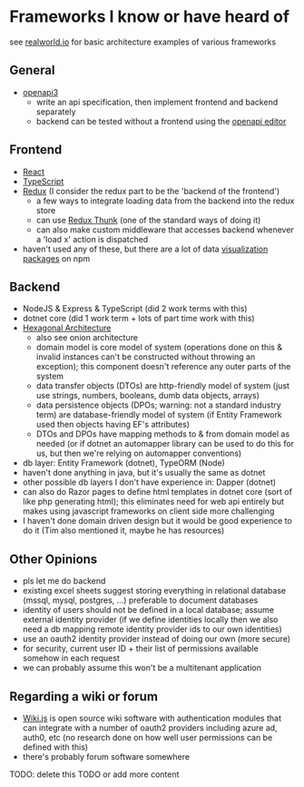 # Frameworks I know or have heard of

see [realworld.io](https://realworld.io) for basic architecture examples of various frameworks

## General

- [openapi3](https://swagger.io/docs/specification/about/)
  - write an api specification, then implement frontend and backend separately
  - backend can be tested without a frontend using the [openapi editor](https://editor.swagger.io/)

## Frontend

- [React](https://reactjs.org/)
- [TypeScript](https://www.typescriptlang.org/)
- [Redux](https://redux.js.org/) (I consider the redux part to be the 'backend of the frontend')
  - a few ways to integrate loading data from the backend into the redux store
  - can use [Redux Thunk](https://github.com/reduxjs/redux-thunk) (one of the standard ways of doing it)
  - can also make custom middleware that accesses backend whenever a 'load x' action is dispatched
- haven't used any of these, but there are a lot of data [visualization packages](https://www.npmjs.com/search?q=data%20visualization) on npm

## Backend

- NodeJS & Express & TypeScript (did 2 work terms with this)
- dotnet core (did 1 work term + lots of part time work with this)
- [Hexagonal Architecture](https://en.wikipedia.org/wiki/Hexagonal_architecture_(software))
  - also see onion architecture
  - domain model is core model of system (operations done on this & invalid instances can't be constructed without throwing an exception); this component doesn't reference any outer parts of the system
  - data transfer objects (DTOs) are http-friendly model of system (just use strings, numbers, booleans, dumb data objects, arrays)
  - data persistence objects (DPOs; warning: not a standard industry term) are database-friendly model of system (if Entity Framework used then objects having EF's attributes)
  - DTOs and DPOs have mapping methods to & from domain model as needed (or if dotnet an automapper library can be used to do this for us, but then we're relying on automapper conventions)
- db layer: Entity Framework (dotnet), TypeORM (Node)
- haven't done anything in java, but it's usually the same as dotnet
- other possible db layers I don't have experience in: Dapper (dotnet)
- can also do Razor pages to define html templates in dotnet core (sort of like php generating html); this eliminates need for web api entirely but makes using javascript frameworks on client side more challenging
- I haven't done domain driven design but it would be good experience to do it (Tim also mentioned it, maybe he has resources)

## Other Opinions

- pls let me do backend
- existing excel sheets suggest storing everything in relational database (mssql, mysql, postgres, ...) preferable to document databases
- identity of users should not be defined in a local database; assume external identity provider (if we define identities locally then we also need a db mapping remote identity provider ids to our own identities)
- use an oauth2 identity provider instead of doing our own (more secure)
- for security, current user ID + their list of permissions available somehow in each request
- we can probably assume this won't be a multitenant application

## Regarding a wiki or forum

- [Wiki.js](https://wiki.js.org/) is open source wiki software with authentication modules that can integrate with a number of oauth2 providers including azure ad, auth0, etc (no research done on how well user permissions can be defined with this)
- there's probably forum software somewhere


TODO: delete this TODO or add more content
